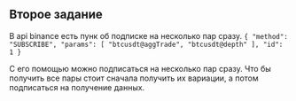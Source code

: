 ## Второе задание

В api binance есть пунк об подписке на несколько пар сразу.
``
{
"method": "SUBSCRIBE",
"params":
[
"btcusdt@aggTrade",
"btcusdt@depth"
],
"id": 1
}
``

С его помощью можно подписаться на несколько пар сразу. 
Что бы получить все пары стоит сначала получить их вариации, а потом подписаться на получение данных.